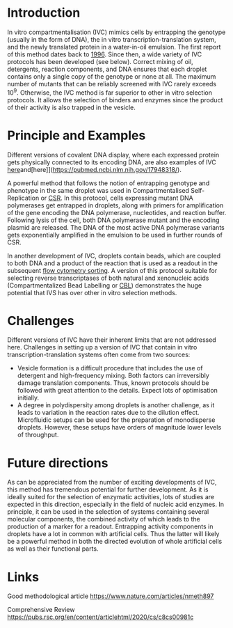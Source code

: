 # Introduction

In vitro compartmentalisation (IVC) mimics cells by entrapping the genotype (usually in the form of DNA), the in vitro transcription-translation system, and the newly translated protein in a water-in-oil emulsion. The first report of this method dates back to [1996](https://www.nature.com/articles/nbt0798-652). Since then, a wide variety of IVC protocols has been developed (see below). Correct mixing of oil, detergents, reaction components, and DNA ensures that each droplet contains only a single copy of the genotype or none at all. The maximum number of mutants that can be reliably screened with IVC rarely exceeds 10<sup>9</sup>. Otherwise, the IVC method is far superior to other in vitro selection protocols. It allows the selection of binders and enzymes since the product of their activity is also trapped in the vesicle.

# Principle and Examples

Different versions of covalent DNA display, where each expressed protein gets physically connected to its encoding DNA, are also examples of IVC [here](https://academic.oup.com/peds/article/20/2/57/2270161)and[here]](https://pubmed.ncbi.nlm.nih.gov/17948318/).

A powerful method that follows the notion of entrapping genotype and phenotype in the same droplet was used in Compartmentalised Self-Replication or [CSR](https://pubmed.ncbi.nlm.nih.gov/30040233/). In this protocol, cells expressing mutant DNA polymerases get entrapped in droplets, along with primers for amplification of the gene encoding the DNA polymerase, nucleotides, and reaction buffer. Following lysis of the cell, both DNA polymerase mutant and the encoding plasmid are released. The DNA of the most active DNA polymerase variants gets exponentially amplified in the emulsion to be used in further rounds of CSR.  

In another development of IVC, droplets contain beads, which are coupled to both DNA and a product of the reaction that is used as a readout in the subsequent [flow cytometry sorting](https://febs.onlinelibrary.wiley.com/doi/full/10.1016/S0014-5793%2802%2903740-7). A version of this protocol suitable for selecting reverse transcriptases of both natural and xenonucleic acids (Compartmentalized Bead Labelling or [CBL](https://www.nature.com/articles/s41557-020-0502-8)) demonstrates the huge potential that IVS has over other in vitro selection methods.

# Challenges

Different versions of IVC have their inherent limits that are not addressed here. Challenges in setting up a version of IVC that contain in vitro transcription-translation systems often come from two sources:

- Vesicle formation is a difficult procedure that includes the use of detergent and high-frequency mixing. Both factors can irreversibly damage translation components. Thus, known protocols should be followed with great attention to the details. Expect lots of optimisation initially.
- A degree in polydispersity among droplets is another challenge, as it leads to variation in the reaction rates due to the dilution effect. Microfluidic setups can be used for the preparation of monodisperse droplets. However, these setups have orders of magnitude lower levels of throughput.

# Future directions

As can be appreciated from the number of exciting developments of IVC, this method has tremendous potential for further development. As it is ideally suited for the selection of enzymatic activities, lots of studies are expected in this direction, especially in the field of nucleic acid enzymes. In principle, it can be used in the selection of systems containing several molecular components, the combined activity of which leads to the production of a marker for a readout. Entrapping activity components in droplets have a lot in common with artificial cells. Thus the latter will likely be a powerful method in both the directed evolution of whole artificial cells as well as their functional parts.

# Links 

Good methodological article
https://www.nature.com/articles/nmeth897

Comprehensive Review
https://pubs.rsc.org/en/content/articlehtml/2020/cs/c8cs00981c









